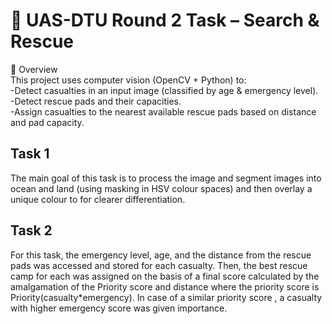# 🚁 UAS-DTU Round 2 Task – Search & Rescue
📌 Overview  
This project uses computer vision (OpenCV + Python) to:  
-Detect casualties in an input image (classified by age & emergency level).  
-Detect rescue pads and their capacities.  
-Assign casualties to the nearest available rescue pads based on distance and pad capacity.  

## Task 1
The main goal of this task is to process the image and segment images into ocean and land (using masking in HSV colour spaces) and then overlay a unique colour to for clearer differentiation.

## Task 2
For this task, the emergency level, age, and the distance from the rescue pads was accessed and stored for each casualty. Then, the best rescue camp for each was assigned on the basis of a final score calculated by the amalgamation of the Priority score and distance where the priority score is Priority(casualty*emergency). In case of a similar priority score , a casualty with higher emergency score was given importance.
